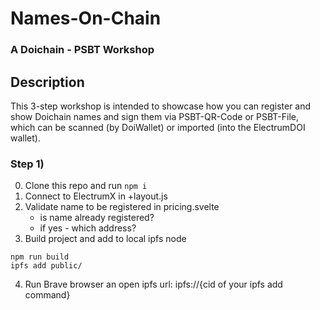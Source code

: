 # Names-On-Chain 
### A Doichain - PSBT Workshop

## Description
This 3-step workshop is intended to showcase how you can register and show Doichain names and sign them via PSBT-QR-Code or PSBT-File, 
which can be scanned (by DoiWallet) or imported (into the ElectrumDOI wallet).

### Step 1)
0. Clone this repo and run ```npm i``` 
1. Connect to ElectrumX in +layout.js
2. Validate name to be registered in pricing.svelte
   - is name already registered? 
   - if yes - which address?
3. Build project and add to local ipfs node
```
npm run build
ipfs add public/
```
4. Run Brave browser an open ipfs url: ipfs://{cid of your ipfs add command}
